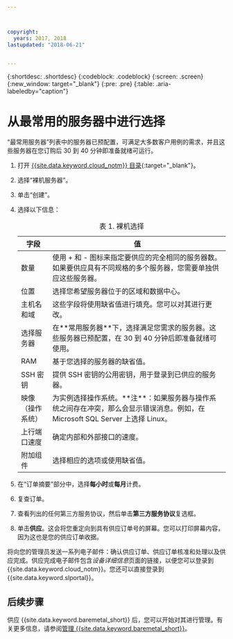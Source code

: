 ```yaml
---



copyright:
  years: 2017, 2018
lastupdated: "2018-06-21"


---
```


{:shortdesc: .shortdesc}
{:codeblock: .codeblock}
{:screen: .screen}
{:new_window: target="_blank"}
{:pre: .pre}
{:table: .aria-labeledby="caption"}


# 从最常用的服务器中进行选择
“最常用服务器”列表中的服务器已预配置，可满足大多数客户用例的需求，并且这些服务器在您订购后 30 到 40 分钟即准备就绪可运行。
1. 打开 [{{site.data.keyword.cloud_notm}} 目录](https://console.bluemix.net/catalog/){:target="_blank"}。   
2. 选择“裸机服务器”。
3. 单击“创建”。
2. 选择以下信息：
    <table>
    <CAPTION>表 1. 裸机选择</CAPTION>
    <THEAD>
    <TR>
    <th>字段</th>
    <th>值</th>
    </TR>
    </THEAD>
    <TBODY>
    <tr>
    <td>数量</td>
    <td>使用 + 和 - 图标来指定要供应的完全相同的服务器数。<br>如果要供应具有不同规格的多个服务器，您需要单独供应这些服务器。<tr>
    <td>位置</td>
    <td>选择您希望服务器位于的区域和数据中心。</td>
    </tr>
    <tr>
    <tr>
    <td>主机名和域</td>
    <td>这些字段将使用缺省值进行填充。您可以对其进行更改。</td>
    </tr>
    <tr>
    <td>选择服务器</td>
    <td>在**常用服务器**下，选择满足您需求的服务器。这些服务器已预配置，在 30 到 40 分钟后即准备就绪可使用。
    </tr>
    <tr>
    <td>RAM</td>
    <td>基于您选择的服务器的缺省值。</td>
    </tr>
    <tr>
    <td>SSH 密钥</td>
    <td>提供 SSH 密钥的公用密钥，用于登录到已供应的服务器。</td>
    </tr>
    <tr>
    <td>映像<br>（操作系统）</td>
    <td>为实例选择操作系统。**注**：如果服务器与操作系统之间存在冲突，那么会显示错误消息。例如，在 Microsoft SQL Server 上选择 Linux。</td>
    </tr>
    <td>上行端口速度</td>
    <td>确定内部和外部接口的速度。</td>
    </tr>
    <tr>
    <td>附加组件</td>
    <td> 选择相应的选项或使用缺省值。</td>
    </tr>
    </TBODY>
    </table>

3.  在“订单摘要”部分中，选择**每小时**或**每月**计费。
4.  复查订单。
5.  查看列出的任何第三方服务协议，然后单击**第三方服务协议**复选框。
6.  单击**供应**。这会将您重定向到具有供应订单号的屏幕。您可以打印屏幕内容，因为这也是您的供应订单收据。

 将向您的管理员发送一系列电子邮件：确认供应订单、供应订单核准和处理以及供应完成。供应完成电子邮件包含*设备详细信息*页面的链接，以便您可以登录到 {{site.data.keyword.cloud_notm}}。您还可以直接登录到 {{site.data.keyword.slportal}}。


## 后续步骤
供应 {{site.data.keyword.baremetal_short}} 后，您可以开始对其进行管理。有关更多信息，请参阅[管理 {{site.data.keyword.baremetal_short}}](../bare-metal/managing.html)。
